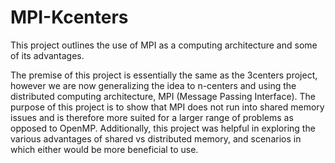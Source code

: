 # MPI-Kcenters
This project outlines the use of MPI as a computing architecture and some of its advantages. 

The premise of this project is essentially the same as the 3centers project, however we are now generalizing the idea to n-centers and using the distributed computing 
architecture, MPI (Message Passing Interface). The purpose of this project is to show that MPI does not run into shared memory issues and is therefore more suited for a larger range of problems as opposed to OpenMP. Additionally, this project was helpful in exploring the various advantages of shared vs distributed memory, and scenarios in which either would be more beneficial to use. 
